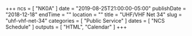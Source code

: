 +++
ncs = [ "NK0A" ]
date = "2019-08-25T21:00:00-05:00"
publishDate = "2018-12-18"
endTime = ""
location = ""
title = "UHF/VHF Net 34"
slug = "uhf-vhf-net-34"
categories = [ "Public Service" ]
dates = [ "NCS Schedule" ]
outputs = [ "HTML", "Calendar" ]
+++
